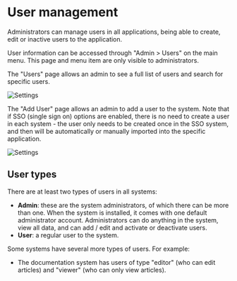 # User management

Administrators can manage users in all applications, being able to create, edit or inactive users to the application.

User information can be accessed through "Admin > Users" on the main menu. This page and menu item are only visible to administrators.

The "Users" page allows an admin to see a full list of users and search for specific users.

![Settings](/images/common/admin_users.png)

The "Add User" page allows an admin to add a user to the system. Note that if SSO (single sign on) options are enabled, there is no need to create a user in each system - the user only 
needs to be created once in the SSO system, and then will be automatically or manually imported into the specific application.

![Settings](/images/common/admin_users_add.png)

## User types

There are at least two types of users in all systems: 

* **Admin**: these are the system administrators, of which there can be more than one. When the system is installed, it comes with one default administrator account. Administrators can
do anything in the system, view all data, and can add / edit and activate or deactivate users.
* **User**: a regular user to the system.

Some systems have several more types of users. For example:

* The documentation system has users of type "editor" (who can edit articles) and "viewer" (who can only view articles).
